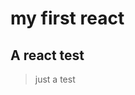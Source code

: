 <!--
  -- --------------------------------------------------------
  -- @file readme.md
  -- @author chentong <chentong@zuzuche.com>
  -- @date 2018-04-25 15:45:12
  -- @last_modified_by chentong <chentong@zuzuche.com>
  -- @last_modified_date 2018-04-25 15:46:47
  -- @copyright (c) 2018 @fe/my-first-react
  -- --------------------------------------------------------
 -->

# my first react

## A react test

> just a test
